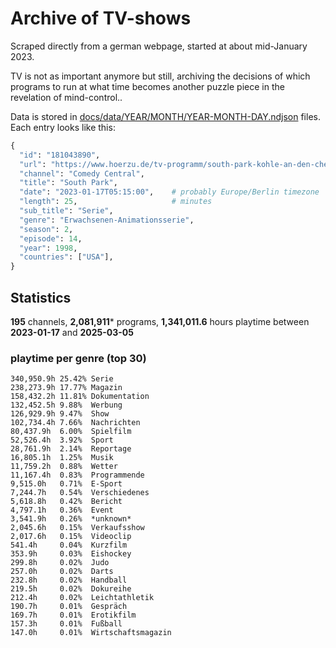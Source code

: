 # Archive of TV-shows

Scraped directly from a german webpage, started at about mid-January 2023.

TV is not as important anymore but still, archiving the decisions of which programs to run at what time
becomes another puzzle piece in the revelation of mind-control.. 

Data is stored in [docs/data/YEAR/MONTH/YEAR-MONTH-DAY.ndjson](docs/data/) files. 
Each entry looks like this:

```python
{
  "id": "181043890", 
  "url": "https://www.hoerzu.de/tv-programm/south-park-kohle-an-den-chefkoch/bid_181043890/", 
  "channel": "Comedy Central", 
  "title": "South Park", 
  "date": "2023-01-17T05:15:00",    # probably Europe/Berlin timezone 
  "length": 25,                     # minutes 
  "sub_title": "Serie", 
  "genre": "Erwachsenen-Animationsserie", 
  "season": 2, 
  "episode": 14, 
  "year": 1998, 
  "countries": ["USA"],
}
```

## Statistics

**195** channels, **2,081,911*** programs, **1,341,011.6** hours playtime between **2023-01-17** and **2025-03-05**


### playtime per genre (top 30)

    340,950.9h 25.42% Serie
    238,273.9h 17.77% Magazin
    158,432.2h 11.81% Dokumentation
    132,452.5h 9.88%  Werbung
    126,929.9h 9.47%  Show
    102,734.4h 7.66%  Nachrichten
    80,437.9h  6.00%  Spielfilm
    52,526.4h  3.92%  Sport
    28,761.9h  2.14%  Reportage
    16,805.1h  1.25%  Musik
    11,759.2h  0.88%  Wetter
    11,167.4h  0.83%  Programmende
    9,515.0h   0.71%  E-Sport
    7,244.7h   0.54%  Verschiedenes
    5,618.8h   0.42%  Bericht
    4,797.1h   0.36%  Event
    3,541.9h   0.26%  *unknown*
    2,045.6h   0.15%  Verkaufsshow
    2,017.6h   0.15%  Videoclip
    541.4h     0.04%  Kurzfilm
    353.9h     0.03%  Eishockey
    299.8h     0.02%  Judo
    257.0h     0.02%  Darts
    232.8h     0.02%  Handball
    219.5h     0.02%  Dokureihe
    212.4h     0.02%  Leichtathletik
    190.7h     0.01%  Gespräch
    169.7h     0.01%  Erotikfilm
    157.3h     0.01%  Fußball
    147.0h     0.01%  Wirtschaftsmagazin

